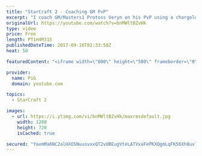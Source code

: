 ```yaml
---
title: "StarCraft 2 - Coaching GM PvP"
excerpt: "I coach GM/Masters1 Protoss Veryn on his PvP using a chargelot archon immortal style -- Watch live at https://www.twitch.tv/x5_pig"
originalUrl: https://youtube.com/watch?v=bnMWltBZvHk
type: video
price: Free
length: PT1H4M31S
publishedDateTime: 2017-09-16T02:33:58Z
heat: 50

featuredContent: "<iframe width=\"800\" height=\"500\" frameborder=\"0\" src=\"https://www.youtube.com/embed/bnMWltBZvHk\" allow=\"accelerometer; autoplay; encrypted-media; gyroscope; picture-in-picture\" allowfullscreen></iframe>"

provider:
  name: PiG
  domain: youtube.com

topics:
  - StarCraft 2

images:
  - url: https://i.ytimg.com/vi/bnMWltBZvHk/maxresdefault.jpg
    width: 1280
    height: 720
    isCached: true

secured: "YavmMa6NC2alHXOSNuusvxxQT2vUBEugVteLATVxaFePKXQgmLqFK56Xh0uxljm5z6F4QsaC5KEvL1YT0Io5Yys4IPqqhZQEKwPenPaIjKrohW79eOEg/Vd2GEkV1uXBBLJC7HsuegHHCTN2s2MOBT2DiR1Hkr4gS7vzBkvL8rhsnl55CpU3Nb8Crh8oIc8FGIUfamM6ZcAXGrZ7g3lDbFJ5iXf6RffTM3ixVxh4C16RerwoIAKM7qA9b0xgobi1DJJmrLuDaJp7BFxZQxZIjrm7ayq6uZLjetUe/jIjUPkq7NdzYpqvDgZ7yW4m4PhUZ1E85bM05ByiFtjnCH9zx8pl/GhmaeY/fvA5M2Hpv16uza4MYo/wCvhPEcB9+kupyZgbr9b8ypbvWlZLYTk7cJNvmVjjZhTf2pYSQ2TZp9E=;MSpyEIlTzwPdg5le76S0+g=="
---
```


